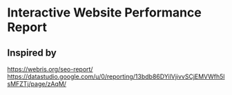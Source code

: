 # Interactive Website Performance Report


## Inspired by

https://webris.org/seo-report/
https://datastudio.google.com/u/0/reporting/13bdb86DYilVjivvSCjEMVWfh5lsMFZTj/page/zAqM/
